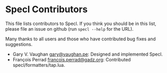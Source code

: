 # Specl Contributors

This file lists contributors to Specl. If you think you should be in
this list, please file an issue on github (run `specl --help` for
the URL).

Many thanks to all users and those who have contributed bug fixes
and suggestions.


 * Gary V. Vaughan <gary@vaughan.pe>:
   Designed and implemented Specl.
 * François Perrad <francois.perrad@gadz.org>:
   Contributed specl/formatters/tap.lua.
